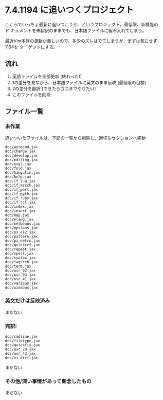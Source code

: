 # 7.4.1194 に追いつくプロジェクト

ここらでいっちょ最新に追いつこうぜ、というプロジェクト。最低限、新機能のド
キュメントを未翻訳のままでも、日本語ファイルに組み入れてしまう。

最近Vim本体の更新が激しいので、多少のズレはでてしまうが、まずは気にせず1194を
ターゲットにする。

## 流れ

1.  英語ファイルを全部更新 (終わった!)
2.  1の差分を見ながら、日本語ファイルに英文のまま反映 (最低限の目標)
3.  2の差分を翻訳 (できたらココまでやりたい)
4.  このファイルを削除

## ファイル一覧

### 未作業

追いついたファイルは、下記の一覧から削除し、適切なセクションへ移動

    doc/autocmd.jax
    doc/change.jax
    doc/develop.jax
    doc/editing.jax
    doc/eval.jax
    doc/fold.jax
    doc/hangulin.jax
    doc/help.jax
    doc/if_lua.jax
    doc/if_mzsch.jax
    doc/if_perl.jax
    doc/if_pyth.jax
    doc/if_ruby.jax
    doc/if_tcl.jax
    doc/index.jax
    doc/insert.jax
    doc/map.jax
    doc/mlang.jax
    doc/netbeans.jax
    doc/options.jax
    doc/os_os2.jax
    doc/pattern.jax
    doc/pi_netrw.jax
    doc/quickref.jax
    doc/repeat.jax
    doc/spell.jax
    doc/syntax.jax
    doc/tagsrch.jax
    doc/term.jax
    doc/usr_02.jax
    doc/usr_03.jax
    doc/usr_41.jax
    doc/various.jax
    doc/windows.jax

### 英文だけは反映済み

まだない

### 完訳!

    doc/cmdline.jax
    doc/filetype.jax
    doc/quickfix.jax
    doc/usr_29.jax
    doc/usr_43.jax
    doc/vi_diff.jax

まだない

### その他/深い事情があって断念したもの

まだない
